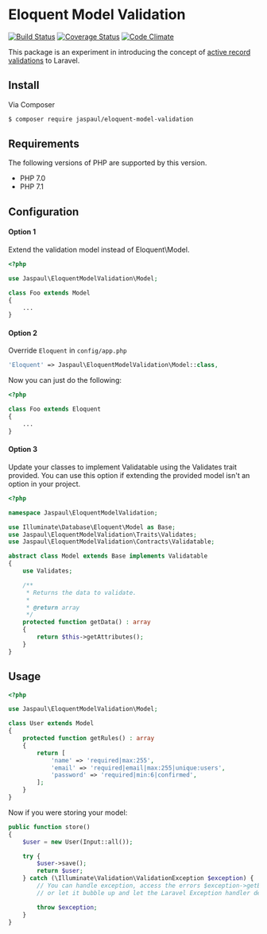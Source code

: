 # Eloquent Model Validation

[![Build
Status](https://travis-ci.org/Jaspaul/eloquent-model-validation.svg?branch=master)](https://travis-ci.org/Jaspaul/eloquent-model-validation)
[![Coverage
Status](https://coveralls.io/repos/github/Jaspaul/eloquent-model-validation/badge.svg?branch=master)](https://coveralls.io/github/Jaspaul/eloquent-model-validation?branch=master) [![Code Climate](https://codeclimate.com/github/Jaspaul/eloquent-model-validation/badges/gpa.svg)](https://codeclimate.com/github/Jaspaul/eloquent-model-validation)

This package is an experiment in introducing the concept of [active record validations](http://guides.rubyonrails.org/active_record_validations.html) to Laravel.

## Install

Via Composer

``` bash
$ composer require jaspaul/eloquent-model-validation
```

## Requirements

The following versions of PHP are supported by this version.

* PHP 7.0
* PHP 7.1

## Configuration

#### Option 1

Extend the validation model instead of Eloquent\Model.

```php
<?php

use Jaspaul\EloquentModelValidation\Model;

class Foo extends Model
{
    ...
}
```

#### Option 2

Override `Eloquent` in `config/app.php`

```php
'Eloquent' => Jaspaul\EloquentModelValidation\Model::class,
```

Now you can just do the following:


```php
<?php

class Foo extends Eloquent
{
    ...
}
```

#### Option 3

Update your classes to implement Validatable using the Validates trait provided. You can use this option if extending the provided model isn't an option in your project.

```php
<?php

namespace Jaspaul\EloquentModelValidation;

use Illuminate\Database\Eloquent\Model as Base;
use Jaspaul\EloquentModelValidation\Traits\Validates;
use Jaspaul\EloquentModelValidation\Contracts\Validatable;

abstract class Model extends Base implements Validatable
{
    use Validates;

    /**
     * Returns the data to validate.
     *
     * @return array
     */
    protected function getData() : array
    {
        return $this->getAttributes();
    }
}
```

## Usage

```php
<?php

use Jaspaul\EloquentModelValidation\Model;

class User extends Model
{
    protected function getRules() : array
    {
        return [
            'name' => 'required|max:255',
            'email' => 'required|email|max:255|unique:users',
            'password' => 'required|min:6|confirmed',
        ];
    }
}

```

Now if you were storing your model:

```php
public function store()
{
    $user = new User(Input::all());

    try {
        $user->save();
        return $user;
    } catch (\Illuminate\Validation\ValidationException $exception) {
        // You can handle exception, access the errors $exception->getErrors(),
        // or let it bubble up and let the Laravel Exception handler deal with it.

        throw $exception;
    }
}
```
